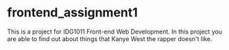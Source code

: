 # frontend_assignment1

This is a project for IDG1011 Front-end Web Development. In this project you are able to find out about things that Kanye West the rapper doesn't like. 